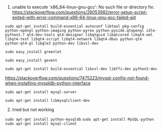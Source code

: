 1. unable to execute 'x86_64-linux-gnu-gcc': No such file or directory
fix: https://stackoverflow.com/questions/26053982/error-setup-script-exited-with-error-command-x86-64-linux-gnu-gcc-failed-wit

```
sudo apt-get install build-essential autoconf libtool pkg-config python-opengl python-imaging python-pyrex python-pyside.qtopengl idle-python2.7 qt4-dev-tools qt4-designer libqtgui4 libqtcore4 libqt4-xml libqt4-test libqt4-script libqt4-network libqt4-dbus python-qt4 python-qt4-gl libgle3 python-dev libssl-dev

sudo easy_install greenlet

sudo easy_install gevent
```

`sudo apt-get install build-essential libssl-dev libffi-dev python3-dev`

https://stackoverflow.com/questions/7475223/mysql-config-not-found-when-installing-mysqldb-python-interface

`sudo apt-get install mysql-server`

`sudo apt-get install libmysqlclient-dev`

2. tried but not working

`sudo apt-get install python-mysqldb`
`sudo apt-get install MySQL-python`
`sudo apt-get install mysql-client`

